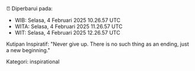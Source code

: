 ⏰ Diperbarui pada:
- WIB: Selasa, 4 Februari 2025 10.26.57 UTC
- WITA: Selasa, 4 Februari 2025 11.26.57 UTC
- WIT: Selasa, 4 Februari 2025 12.26.57 UTC

Kutipan Inspiratif:
"Never give up. There is no such thing as an ending, just a new beginning."


Kategori: inspirational

